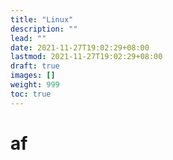 ```yaml
---
title: "Linux"
description: ""
lead: ""
date: 2021-11-27T19:02:29+08:00
lastmod: 2021-11-27T19:02:29+08:00
draft: true
images: []
weight: 999
toc: true
---
```


# af
